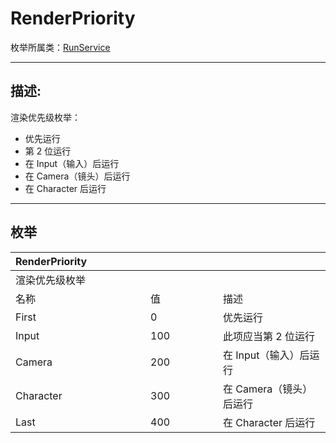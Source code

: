 # RenderPriority

枚举所属类：[RunService](/Api/Class/Script/RunService.md)

------------------------------------------------------------------------------------------
## 描述:

渲染优先级枚举：
- 优先运行
- 第 2 位运行
- 在 Input（输入）后运行
- 在 Camera（镜头）后运行
- 在 Character 后运行


------------------------------------------------------------------------------------------
## 枚举

|<div style="width:200px">RenderPriority</div>|<div style="width:100px"></div>|<div style="width:100px"></div>|
|:---   |:---|:---|
|渲染优先级枚举|
|名称   |值  |描述|
|First   |0   |优先运行|
|Input|100   |此项应当第 2 位运行|
|Camera  |200   |在 Input（输入）后运行|
|Character  |300   |在 Camera（镜头）后运行|
|Last  |400   |在 Character 后运行|



